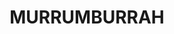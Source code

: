 ---
facts:
- Murrumburrah is located in the Hilltops Region of New South Wales, Australia.
- The town is situated on the Burley Griffin Way, approximately halfway between Sydney
  and Melbourne.
- Murrumburrah is part of the twin towns of Harden-Murrumburrah, with Harden being
  the larger of the two.
- Historically, the area was inhabited by the Wiradjuri Aboriginal people.
- Murrumburrah was officially proclaimed a town in 1863.
- The town's name is believed to be derived from an Aboriginal word meaning 'two heads'
  or 'meeting of the waters'.
- Murrumburrah railway station opened in 1877 and served as an important transport
  hub.
- The local economy is primarily based on agriculture, with sheep and wheat farming
  being prominent.
- The town features several historic buildings, including the Murrumburrah Courthouse
  and the former Commercial Bank.
- Murrumburrah Public School was established in 1878.
historical_events:
- date: '1863'
  name: Bushranger John O'Meally's last stand and death in Murrumburrah
- date: '1877'
  name: Opening of the Murrumburrah railway station
- date: '1878'
  name: Establishment of Murrumburrah Public School
lastmod: '2025-04-10T09:17:39+00:00'
latitude: -34.505797
layout: suburb
longitude: 148.360971
notable_people:
- description: Known as the "Father of Federation" and five-time Premier of NSW, Parkes
    lived in Murrumburrah briefly as a child.
  name: Sir Henry Parkes
- description: Bushranger who was shot and killed in Murrumburrah in 1863.
  name: John O'Meally
postcode: '2587'
state: NSW
title: MURRUMBURRAH
tourist_locations:
- name: Murrumburrah Courthouse
url: /nsw/murrumburrah/
---